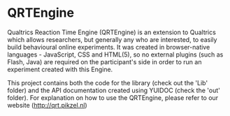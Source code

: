 QRTEngine
=========

Qualtrics Reaction Time Engine (QRTEngine) is an extension to Qualtrics which allows researchers, but generally any who are interested, to easily build behavioural online experiments.
It was created in browser-native languages - JavaScript, CSS and HTML(5), so no external plugins (such as Flash, Java) are required on the participant's side in order to run an experiment created with this Engine.

This project contains both the code for the library (check out the 'Lib' folder) and the API documentation created using YUIDOC (check the 'out' folder). For explanation on how to use the QRTEngine, please refer to our website (http://qrt.pikzel.nl)
